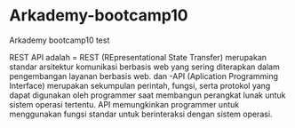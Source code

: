 # Arkademy-bootcamp10
Arkademy bootcamp10 test 

REST API adalah = 
REST (REpresentational State Transfer) merupakan standar arsitektur komunikasi berbasis web yang sering diterapkan 
  dalam pengembangan layanan berbasis web.
dan 
-API (Aplication Programming Interface) merupakan sekumpulan perintah, fungsi, serta protokol yang dapat digunakan 
  oleh programmer saat membangun perangkat lunak untuk sistem operasi tertentu. 
  API memungkinkan programmer untuk menggunakan fungsi standar untuk berinteraksi dengan sistem operasi.
